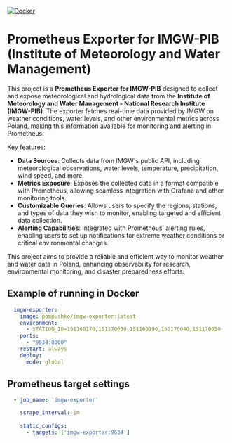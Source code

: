 [![Docker](https://badgen.net/badge/icon/docker?icon=docker&label)](https://hub.docker.com/r/pompushko/imgw-exporter)

# Prometheus Exporter for IMGW-PIB (Institute of Meteorology and Water Management)

This project is a **Prometheus Exporter for IMGW-PIB** designed to collect and expose meteorological and hydrological data from the **Institute of Meteorology and Water Management - National Research Institute (IMGW-PIB)**. The exporter fetches real-time data provided by IMGW on weather conditions, water levels, and other environmental metrics across Poland, making this information available for monitoring and alerting in Prometheus.

Key features:
+ **Data Sources**: Collects data from IMGW's public API, including meteorological observations, water levels, temperature, precipitation, wind speed, and more.
+ **Metrics Exposure**: Exposes the collected data in a format compatible with Prometheus, allowing seamless integration with Grafana and other monitoring tools.
+ **Customizable Queries**: Allows users to specify the regions, stations, and types of data they wish to monitor, enabling targeted and efficient data collection.
+ **Alerting Capabilities**: Integrated with Prometheus’ alerting rules, enabling users to set up notifications for extreme weather conditions or critical environmental changes.

This project aims to provide a reliable and efficient way to monitor weather and water data in Poland, enhancing observability for research, environmental monitoring, and disaster preparedness efforts.

## Example of running in Docker
```yaml
  imgw-exporter:
    image: pompushko/imgw-exporter:latest
    environment:
      - STATION_ID=151160170,151170030,151160190,150170040,151170050
    ports:
      - "9634:8000"
    restart: always
    deploy:
      mode: global
```
## Prometheus target settings
```yaml
  - job_name: 'imgw-exporter'

    scrape_interval: 1m
  
    static_configs:
      - targets: ['imgw-exporter:9634']
```

